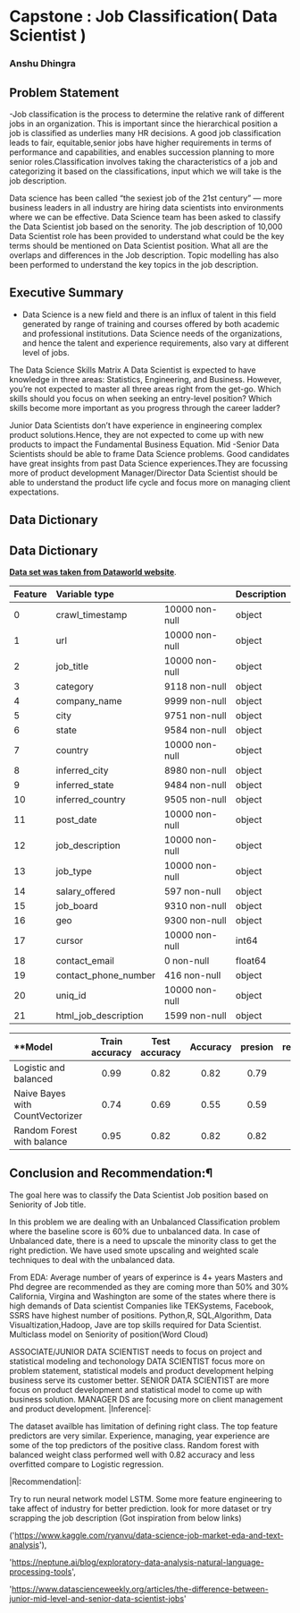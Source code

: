 
# Capstone : Job Classification( Data Scientist )

### Anshu Dhingra


## Problem Statement

 -Job classification is the process to determine the relative rank of different jobs in an organization. This is important since the   hierarchical position a job is classified as underlies many HR decisions. A good job classification leads to fair, equitable,senior jobs have higher requirements in terms of performance and capabilities, and enables succession planning to more senior roles.Classification involves taking the characteristics of a job and categorizing it based on the classifications, input which we will take is the job description.

  Data science has been called “the sexiest job of the 21st century” — more business leaders in all industry are hiring data scientists into environments where we can be effective. 
Data Science team has been asked to classify the Data Scientist job based on the senority. The job description of 10,000 Data Scientist role has been provided to understand what could be the key terms should be mentioned on Data Scientist position. What all are the overlaps and differences in the Job description. Topic modelling has also been performed to understand the key topics in the job description. 
 
 ##  Executive Summary

- Data Science is a new field and there is an influx of talent in this field generated by range of training and courses offered by both academic and professional institutions. Data Science needs of the organizations, and hence the talent and experience requirements, also vary at different level of jobs.

The Data Science Skills Matrix A Data Scientist is expected to have knowledge in three areas: Statistics, Engineering, and Business. However, you’re not expected to master all three areas right from the get-go. Which skills should you focus on when seeking an entry-level position? Which skills become more important as you progress through the career ladder?

Junior Data Scientists don’t have experience in engineering complex product solutions.Hence, they are not expected to come up with new products to impact the Fundamental Business Equation.
Mid -Senior Data Scientists should be able to frame Data Science problems. Good candidates have great insights from past Data Science experiences.They are focussing more of product development
Manager/Director Data Scientist should be able to understand the product life cycle and focus more on managing client expectations.


## Data Dictionary

## Data Dictionary

[**Data set was taken from Dataworld website**](https://data.world/jobspikr/10000-data-scientist-job-postings-from-the-usa).

|Feature|Variable type||Description|
|:----|:---|:---|:---|
|0   |crawl_timestamp |      10000 non-null|  object |
| 1  | url             |      10000 non-null|  object |
| 2  | job_title       |      10000 non-null|  object |
|3 |category          |    9118 non-null  | object |
|4  | company_name      |    9999 non-null  | object |
|5   |city              |    9751 non-null  | object |
| 6  | state            |     9584 non-null |  object| 
| 7  | country          |     10000 non-null | object| 
| 8   |inferred_city    |     8980 non-null  | object |
| 9   |inferred_state   |     9484 non-null |  object |
| 10  |inferred_country |     9505 non-null |  object |
| 11  |post_date        |     10000 non-null | object |
| 12  |job_description |      10000 non-null | object |
|13  |job_type         |     10000 non-null | object |
|14  |salary_offered   |     597 non-null   | object |
| 15 | job_board       |      9310 non-null |  object| 
| 16 | geo             |      9300 non-null |  object| 
| 17  |cursor          |      10000 non-null|  int64  |
| 18  |contact_email  |       0 non-null     | float64|
| 19  |contact_phone_number | 416 non-null   | object |
| 20  |uniq_id             |  10000 non-null | object |
| 21  |html_job_description | 1599 non-null  | object |


|**Model| Train accuracy| Test accuracy|Accuracy|presion|recall**|
|:---|:---:|:---:|:---:|:---:|:----:|
|Logistic and balanced |0.99|0.82|0.82|0.79|0.74|
|Naive Bayes with CountVectorizer |0.74|0.69|0.55|0.59|0.56|
|Random Forest with balance|0.95|0.82|0.82|0.82|0.69|


## Conclusion and Recommendation:¶

The goal here was to classify the Data Scientist Job position based on Seniority of Job title.

In this problem we are dealing with an Unbalanced Classification problem where the baseline score is 60% due to unbalanced data. In case of Unbalanced date, there is a need to upscale the minority class to get the right prediction. We have used smote upscaling and weighted scale techniques to deal with the unbalanced data.

From EDA:
Average number of years of experince is 4+ years
Masters and Phd degree are recommended as they are coming more than 50% and 30%
California, Virgina and Washington are some of the states where there is high demands of Data scientist
Companies like TEKSystems, Facebook, SSRS have highest number of positions.
Python,R, SQL,Algorithm, Data Visualtization,Hadoop, Jave are top skills required for Data Scientist.
Multiclass model on Seniority of position(Word Cloud)

ASSOCIATE/JUNIOR DATA SCIENTIST needs to focus on project and statistical modeling and techonology
DATA SCIENTIST focus more on problem statement, statistical models and product development helping business serve its customer better.
SENIOR DATA SCIENTIST are more focus on product development and statistical model to come up with business solution.
MANAGER DS are focusing more on client management and product development.
|Inference|:

The dataset availble has limitation of defining right class. The top feature predictors are very similar. Experience, managing, year experience are some of the top predictors of the positive class. Random forest with balanced weight class performed well with 0.82 accuracy and less overfitted compare to Logistic regression.

|Recommendation|:

Try to run neural network model LSTM.
Some more feature engineering to take affect of industry for better prediction.
look for more dataset or try scrapping the job description
(Got inspiration from below links) 

('https://www.kaggle.com/ryanvu/data-science-job-market-eda-and-text-analysis'),

'https://neptune.ai/blog/exploratory-data-analysis-natural-language-processing-tools',

'https://www.datascienceweekly.org/articles/the-difference-between-junior-mid-level-and-senior-data-scientist-jobs'
